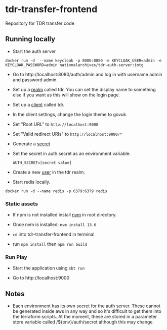 # tdr-transfer-frontend
Repository for TDR transfer code

## Running locally

* Start the auth server

`docker run -d  --name keycloak -p 8080:8080 -e KEYCLOAK_USER=admin -e KEYCLOAK_PASSWORD=admin nationalarchives/tdr-auth-server:intg`
* Go to http://localhost:8080/auth/admin and log in with username admin and password admin.

* Set up a [realm](https://www.keycloak.org/docs/latest/getting_started/index.html#creating-a-realm-and-user) called tdr. You can set the display name to something else if you want as this will show on the login page.

* Set up a [client](https://www.keycloak.org/docs/latest/server_admin/#oidc-clients) called tdr.

* In the client settings, change the login theme to govuk.

* Set "Root URL" to `http://localhost:9000`

* Set "Valid redirect URIs" to `http://localhost:9000/*`

* Generate a [secret](https://www.keycloak.org/docs/latest/server_admin/#_client-credentials)

* Set the secret in auth.secret as an environment variable:
  ```
  AUTH_SECRET=[secret value]

  ```

* Create a new [user](https://www.keycloak.org/docs/latest/getting_started/index.html#_create-new-user) in the tdr realm.

* Start redis locally.

`docker run -d --name redis -p 6379:6379 redis`

### Static assets

* If npm is not installed install [nvm](https://github.com/nvm-sh/nvm) in root directory.

* Once nvm is installed:
    `nvm install 13.6`

* `cd` into tdr-transfer-frontend in terminal

* run  `npm install` then `npm run build`

### Run Play

* Start the application using `sbt run`

* Go to http://localhost:9000

## Notes
* Each environment has its own secret for the auth server. These cannot be generated inside aws in any way and so it's difficult to get them into the terraform scripts. At the moment, these are stored in a parameter store variable called /${env}/auth/secret although this may change.